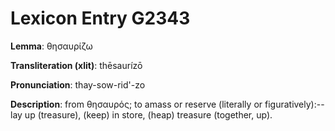 # Lexicon Entry G2343

**Lemma**: θησαυρίζω

**Transliteration (xlit)**: thēsaurízō

**Pronunciation**: thay-sow-rid'-zo

**Description**:
from θησαυρός; to amass or reserve (literally or figuratively):--lay up (treasure), (keep) in store, (heap) treasure (together, up).
